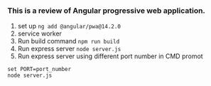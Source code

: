 ### This is a review of Angular progressive web application.

1. set up `ng add @angular/pwa@14.2.0`
2. service worker
3. Run build command `npm run build`
4. Run express server `node server.js`
5. Run express server using different port number in CMD promot
```
set PORT=port_number
node server.js
```

